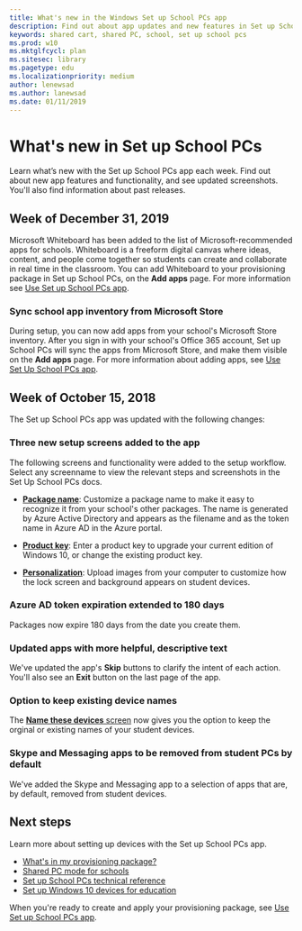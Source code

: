 ```yaml
---  
title: What's new in the Windows Set up School PCs app 
description: Find out about app updates and new features in Set up School PCs.  
keywords: shared cart, shared PC, school, set up school pcs  
ms.prod: w10  
ms.mktglfcycl: plan  
ms.sitesec: library  
ms.pagetype: edu  
ms.localizationpriority: medium  
author: lenewsad  
ms.author: lanewsad  
ms.date: 01/11/2019 
---  
```


# What's new in Set up School PCs
Learn what’s new with the Set up School PCs app each week. Find out about new app features and functionality, and see updated screenshots. You'll also find information about past releases.   

## Week of December 31, 2019
Microsoft Whiteboard has been added to the list of Microsoft-recommended apps for schools. Whiteboard is a freeform digital canvas where ideas, content, and people come together so students can create and collaborate in real time in the classroom. You can add Whiteboard to your provisioning package in Set up School PCs, on the **Add apps** page. For more information see [Use Set up School PCs app](use-set-up-school-pcs-app.md#Add-Apps).  

### Sync school app inventory from Microsoft Store
During setup, you can now add apps from your school's Microsoft Store inventory. After you sign in with your school's Office 365 account, Set up School PCs will sync the apps from Microsoft Store, and make them visible on the **Add apps** page. For more information about adding apps, see [Use Set Up School PCs app](use-set-up-school-pcs-app.md#Add-Apps).   


## Week of October 15, 2018

The Set up School PCs app was updated with the following changes:

### Three new setup screens added to the app
The following screens and functionality were added to the setup workflow. Select any screenname to view the relevant steps and screenshots in the Set Up School PCs docs.  

* [**Package name**](use-set-up-school-pcs-app.md#package-name): Customize a package name to make it easy to recognize it from your school's other packages. The name is generated by Azure Active Directory and appears as the filename and as the token name in Azure AD in the Azure portal.  

* [**Product key**](use-set-up-school-pcs-app.md#product-key): Enter a product key to upgrade your current edition of Windows 10, or change the existing product key. 

* [**Personalization**](use-set-up-school-pcs-app.md#personalization): Upload images from your computer to customize how the lock screen and background appears on student devices.

### Azure AD token expiration extended to 180 days
Packages now expire 180 days from the date you create them.  

### Updated apps with more helpful, descriptive text 
We've updated the app's **Skip** buttons to clarify the intent of each action. You'll also see an **Exit** button on the last page of the app.  

### Option to keep existing device names
The [**Name these devices** screen](use-set-up-school-pcs-app.md#device-names) now gives you the option to keep the orginal or existing names of your student devices.   

### Skype and Messaging apps to be removed from student PCs by default
We've added the Skype and Messaging app to a selection of apps that are, by default, removed from student devices.  


## Next steps    
Learn more about setting up devices with the Set up School PCs app.  
* [What's in my provisioning package?](set-up-school-pcs-provisioning-package.md)
* [Shared PC mode for schools](set-up-school-pcs-shared-pc-mode.md)
* [Set up School PCs technical reference](set-up-school-pcs-technical.md)
* [Set up Windows 10 devices for education](set-up-windows-10.md) 

When you're ready to create and apply your provisioning package, see [Use Set up School PCs app](use-set-up-school-pcs-app.md).





